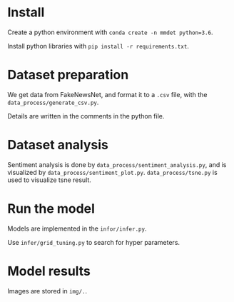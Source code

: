 # Install
Create a python environment with `conda create -n mmdet python=3.6`.

Install python libraries with `pip install -r requirements.txt`.

# Dataset preparation
We get data from FakeNewsNet, and format it to a `.csv` file, with the `data_process/generate_csv.py`. 

Details are written in the comments in the python file.

# Dataset analysis
Sentiment analysis is done by `data_process/sentiment_analysis.py`, and is visualized by  `data_process/sentiment_plot.py`. `data_process/tsne.py` is used to visualize tsne result.

# Run the model
Models are implemented in the `infor/infer.py`.

Use `infer/grid_tuning.py` to search for hyper parameters.

# Model results
Images are stored in `img/.`.
